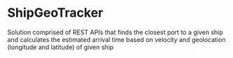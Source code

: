 # ShipGeoTracker
Solution comprised of REST APIs that finds the closest port to a given ship and calculates the estimated arrival time based on velocity and geolocation (longitude and latitude) of given ship

